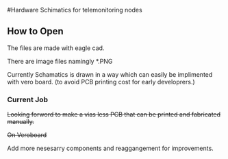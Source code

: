 #Hardware Schimatics for telemonitoring nodes

## How to Open

The files are made with eagle cad. 

There are image files namingly  *.PNG  


Currently Schamatics is drawn in a way which can easily be implimented with vero board. (to avoid PCB printing cost for early developrers.) 

### Current Job
~~Looking forword to make a vias less PCB that can be printed and fabricated manually.~~

~~On Veroboard~~

Add more nesesarry components and reaggangement for improvements. 
